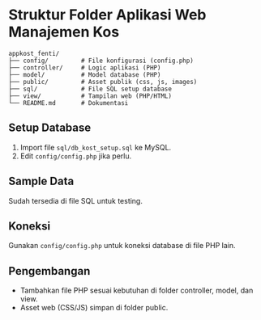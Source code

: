 # Struktur Folder Aplikasi Web Manajemen Kos

```
appkost_fenti/
├── config/         # File konfigurasi (config.php)
├── controller/     # Logic aplikasi (PHP)
├── model/          # Model database (PHP)
├── public/         # Asset publik (css, js, images)
├── sql/            # File SQL setup database
├── view/           # Tampilan web (PHP/HTML)
└── README.md       # Dokumentasi
```

## Setup Database
1. Import file `sql/db_kost_setup.sql` ke MySQL.
2. Edit `config/config.php` jika perlu.

## Sample Data
Sudah tersedia di file SQL untuk testing.

## Koneksi
Gunakan `config/config.php` untuk koneksi database di file PHP lain.

## Pengembangan
- Tambahkan file PHP sesuai kebutuhan di folder controller, model, dan view.
- Asset web (CSS/JS) simpan di folder public.
